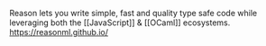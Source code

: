 Reason lets you write simple, fast and quality type safe code while leveraging both the [[JavaScript]] & [[OCaml]] ecosystems.  https://reasonml.github.io/